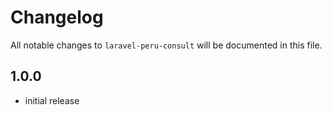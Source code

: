 # Changelog

All notable changes to `laravel-peru-consult` will be documented in this file.

## 1.0.0

- initial release
